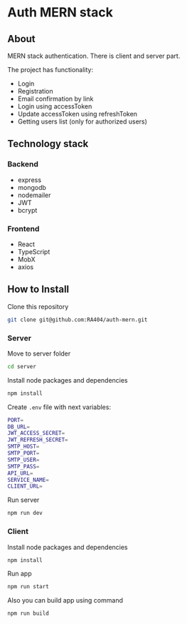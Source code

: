# Auth MERN stack

## About
MERN stack authentication. There is client and server part. 

The project has functionality:
- Login
- Registration
- Email confirmation by link
- Login using accessToken
- Update accessToken using refreshToken
- Getting users list (only for authorized users)

## Technology stack

### Backend
- express
- mongodb
- nodemailer
- JWT
- bcrypt

### Frontend
- React
- TypeScript
- MobX
- axios

## How to Install
Clone this repository
```sh
git clone git@github.com:RA404/auth-mern.git
```
### Server
Move to server folder
```sh
cd server
```
Install node packages and dependencies
```sh
npm install
```
Create ```.env``` file with next variables:
```sh
PORT=
DB_URL=
JWT_ACCESS_SECRET=
JWT_REFRESH_SECRET=
SMTP_HOST=
SMTP_PORT=
SMTP_USER=
SMTP_PASS=
API_URL=
SERVICE_NAME=
CLIENT_URL=
```
Run server
```sh
npm run dev
```
### Client
Install node packages and dependencies
```sh
npm install
```
Run app
```sh
npm run start
```
Also you can build app using command
```sh
npm run build
```

